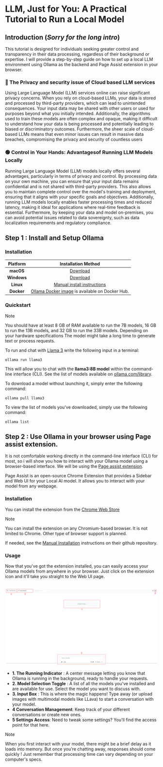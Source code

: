 # LLM, Just for You: A Practical Tutorial to Run a Local Model

## Introduction (***Sorry for the long intro***)

This tutorial is designed for individuals seeking greater control and transparency in their data processing, regardless of their background or expertise. I will provide a step-by-step guide on how to set up a local LLM environment using Ollama as the backend and Page Assist extension in your browser.

### 🔴 The Privacy and security issue of Cloud based LLM services

Using Large Language Model (LLM) services online can raise significant privacy concerns. When you rely on cloud-based LLMs, your data is stored and processed by third-party providers, which can lead to unintended consequences. Your input data may be shared with other users or used for purposes beyond what you initially intended. Additionally, the algorithms used to train these models are often complex and opaque, making it difficult to understand how your data is being processed and potentially leading to biased or discriminatory outcomes. Furthermore, the sheer scale of cloud-based LLMs means that even minor issues can result in massive data breaches, compromising the privacy and security of countless users

### 🟢 Control in Your Hands: Advantagesof Running LLM Models Locally

Running Large Language Model (LLM) models locally offers several advantages, particularly in terms of privacy and control. By processing data on your own machine, you can ensure that your input data remains confidential and is not shared with third-party providers. This also allows you to maintain complete control over the model's training and deployment, ensuring that it aligns with your specific goals and objectives. Additionally, running LLM models locally enables faster processing times and reduced latency, making it ideal for applications where real-time feedback is essential. Furthermore, by keeping your data and model on-premises, you can avoid potential issues related to data sovereignty, such as data localization requirements and regulatory compliance.

## Step 1 : Install and Setup Ollama

### Installation

| Platform          | Installation Method |
|:-----------------:|:--------------------:|
| **macOS**         | [Download](https://ollama.com/download/Ollama-darwin.zip) |
| **Windows** | [Download](https://ollama.com/download/OllamaSetup.exe)  |
| **Linux**          | [Manual install instructions](https://github.com/ollama/ollama/blob/main/docs/linux.md) |
| **Docker**         | [Ollama Docker image](https://hub.docker.com/r/ollama/ollama) is available on Docker Hub.  |

### Quickstart

> [!Note]
> You should have at least 8 GB of RAM available to run the 7B models, 16 GB to run the 13B models, and 32 GB to run the 33B models.
> Depending on your hardware specifications The model might take a long time to generate text or process requests.

To run and chat with [Llama 3](https://ollama.com/library/llama3) write the following input in a terminal:

```
ollama run llama3
```
This will allow you to chat with the **llama3:8B model** within the command-line interface (CLI). See the list of models available on [ollama.com/library](https://ollama.com/library 'ollama model library'). 

To download a model without launching it, simply enter the following command:

```
ollama pull llama3
```
To view the list of models you've downloaded, simply use the following command:

```
ollama list
```

## Step 2 : Use Ollama in your browser using Page assist extension.

It is not comfortable working directly in the command-line interface (CLI) for most, so i will show you how to interact with your Ollama model using a browser-based interface. We will be using the [Page assist extension](https://github.com/n4ze3m/page-assist).

Page Assist is an open-source Chrome Extension that provides a Sidebar and Web UI for your Local AI model. It allows you to interact with your model from any webpage.

### Installation

You can install the extension from the [Chrome Web Store](https://chromewebstore.google.com/detail/page-assist-a-web-ui-for/jfgfiigpkhlkbnfnbobbkinehhfdhndo)

> [!Note]
> You can install the extension on any Chromium-based browser. It is not limited to Chrome.
> Other type of browser support is planned.

If needed, see the [Manual Installation](https://github.com/n4ze3m/page-assist) instructions on their github repository.

### Usage

Now that you've got the extension installed, you can easily access your Ollama models from anywhere in your browser. Just click on the extension icon and it'll take you straight to the Web UI page.

<p align="center">
  <br>
    <img width="1000" src="WebUI.png" alt="WebUI">
 <br>
</p>

* **1. The Running Indicator** : A center message letting you know that Ollama is running in the background, ready to handle your requests.
* **2. Model Selection Toggle** : A list of all the models you've installed and are available for use. Select the model you want to discuss with.
* **3. Input Box** : This is where the magic happens! Type away (or upload images with multimodal models like LLava) to start a conversation with your model.
* **4 Conversation Management**: Keep track of your different conversations or create new ones.
* **5 Settings Access**: Need to tweak some settings? You'll find the access point for that here.

> [!Note]
> When you first interact with your model, there might be a brief delay as it loads into memory. But once you're chatting away, responses should come quickly !
> Just remember that processing time can vary depending on your computer's specs.
